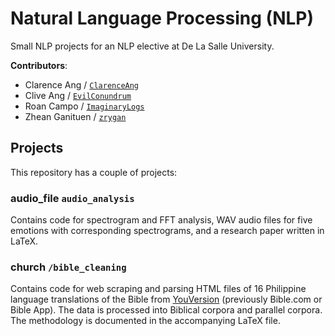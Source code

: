 <link href="https://fonts.googleapis.com/icon?family=Material+Icons" rel="stylesheet">

# Natural Language Processing (NLP)

Small NLP projects for an NLP elective at De La Salle University.

**Contributors**:

- Clarence Ang / [`ClarenceAng`](https://github.com/ClarenceAng)
- Clive Ang / [`EvilConundrum`](https://github.com/EvilConundrum)
- Roan Campo / [`ImaginaryLogs`](https://github.com/ImaginaryLogs)
- Zhean Ganituen / [`zrygan`](https://github.com/zrygan)

## Projects

This repository has a couple of projects:

### <span class="material-icons">audio_file</span> `audio_analysis`
Contains code for spectrogram and FFT analysis, WAV audio files for
five emotions with corresponding spectrograms, and a research paper 
written in LaTeX.

### <span class="material-icons">church</span> `/bible_cleaning`

Contains code for web scraping and parsing HTML files of 16 Philippine language translations of the Bible from 
[YouVersion](https://www.youversion.com/)
 (previously Bible.com or Bible App). The data is processed into Biblical corpora and parallel corpora. The methodology is documented in the accompanying LaTeX file.